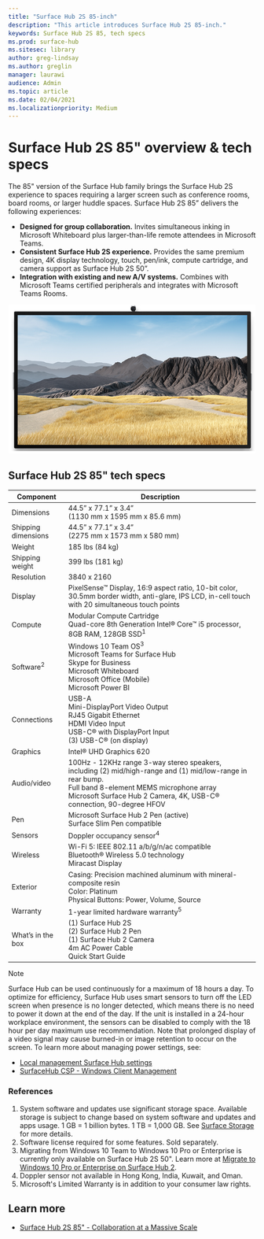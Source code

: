 ```yaml
---
title: "Surface Hub 2S 85-inch"
description: "This article introduces Surface Hub 2S 85-inch."
keywords: Surface Hub 2S 85, tech specs
ms.prod: surface-hub
ms.sitesec: library
author: greg-lindsay
ms.author: greglin
manager: laurawi
audience: Admin
ms.topic: article
ms.date: 02/04/2021
ms.localizationpriority: Medium
---
```


# Surface Hub 2S 85" overview & tech specs

The 85" version of the Surface Hub family brings the Surface Hub 2S experience to spaces requiring a larger screen such as conference rooms, board rooms, or larger huddle spaces. Surface Hub 2S 85” delivers the following experiences:

- **Designed for group collaboration.** Invites simultaneous inking in Microsoft Whiteboard plus larger-than-life remote attendees in Microsoft Teams.
- **Consistent Surface Hub 2S experience.** Provides the same premium design, 4K display technology, touch, pen/ink, compute cartridge, and camera support as Surface Hub 2S 50”.
- **Integration with existing and new A/V systems.** Combines with Microsoft Teams certified peripherals and integrates with Microsoft Teams Rooms.

![Surface Hub 2S 85"](images/hub-2s-85.png)

## Surface Hub 2S 85" tech specs

| Component    | Description                                                                                                                                                                                                                                         |
| ----------------- | --------------------------------------------------------------------------------------------------------------------------------------------------------------------------------------------------------------------------------------------------------- |
| Dimensions        | 44.5” x 77.1” x 3.4”<br>(1130 mm x 1595 mm x 85.6 mm)                                                                                                                                                                                                        |
| Shipping dimensions        | 44.5” x 77.1” x 3.4”<br>(2275 mm x 1573 mm x 580 mm)                                                                                                                                                                                                        |
| Weight            | 185 lbs (84 kg)                                                                                                                                                                                                                                            |
| Shipping weight            | 399 lbs (181 kg)                                                                                                                                                                                                                                            |
| Resolution        | 3840 x 2160                                                                                                                                                                                                                                               |
| Display           | PixelSense™ Display, 16:9 aspect ratio, 10-bit color, 30.5mm border width, anti-glare, IPS LCD, in-cell touch with 20 simultaneous touch points                                                                                                           |
| Compute           | Modular Compute Cartridge<br>Quad-core 8th Generation Intel® Core™ i5 processor, 8GB RAM, 128GB SSD<sup>1</sup>                                                                                                                                                      |
| Software<sup>2</sup>         | Windows 10 Team OS<sup>3</sup><br>Microsoft Teams for Surface Hub<br>Skype for Business<br>Microsoft Whiteboard<br>Microsoft Office (Mobile)<br>Microsoft Power BI                                                                                                   |
| Connections       | USB-A<br>Mini-DisplayPort Video Output<br>RJ45 Gigabit Ethernet<br>HDMI Video Input<br>USB-C® with DisplayPort Input<br>(3) USB-C® (on display)                                                                                                           |
| Graphics          | Intel® UHD Graphics 620                                                                                                                                                                                                                                   |
| Audio/video       | 100Hz - 12KHz range 3-way stereo speakers, including (2) mid/high-range and (1) mid/low-range in rear bump. <br>Full band 8-element MEMS microphone array<br>Microsoft Surface Hub 2 Camera, 4K, USB-C® connection, 90-degree HFOV |
| Pen               | Microsoft Surface Hub 2 Pen (active)<br>Surface Slim Pen compatible                                                                                                                                                                                       |
| Sensors           | Doppler occupancy sensor<sup>4</sup>                                                                                                                                                                                                                                 |
| Wireless          | Wi-Fi 5: IEEE 802.11 a/b/g/n/ac compatible<br>Bluetooth® Wireless 5.0 technology<br>Miracast Display                                                                                                                                                      |
| Exterior          | Casing: Precision machined aluminum with mineral-composite resin<br>Color: Platinum<br>Physical Buttons: Power, Volume, Source                                                                                                                            |
| Warranty         | 1-year limited hardware warranty<sup>5</sup>                                                                                                                                                                                                                          |
| What’s in the box | (1) Surface Hub 2S<br>(2) Surface Hub 2 Pen<br>(1) Surface Hub 2 Camera<br>4m AC Power Cable<br>Quick Start Guide                                                                                                                                         |

> [!NOTE]
> Surface Hub can be used continuously for a maximum of 18 hours a day. To optimize for efficiency, Surface Hub uses smart sensors to turn off the LED screen when presence is no longer detected, which means there is no need to power it down at the end of the day. If the unit is installed in a 24-hour workplace environment, the sensors can be disabled to comply with the 18 hour per day maximum use recommendation. Note that prolonged display of a video signal may cause burned-in or image retention to occur on the screen. To learn more about managing power settings, see:
>
> - [Local management Surface Hub settings](local-management-surface-hub-settings.md)
> - [SurfaceHub CSP - Windows Client Management](https://docs.microsoft.com/windows/client-management/mdm/surfacehub-csp)
### References

1. System software and updates use significant storage space. Available storage is subject to change based on system software and updates and apps usage. 1 GB = 1 billion bytes. 1 TB = 1,000 GB. See [Surface Storage](https://www.surface.com/storage) for more details.
2. Software license required for some features. Sold separately.
3. Migrating from Windows 10 Team to Windows 10 Pro or Enterprise is currently only available on Surface Hub 2S 50". Learn more at [Migrate to Windows 10 Pro or Enterprise on Surface Hub 2](https://docs.microsoft.com/surface-hub/surface-hub-2s-migrate-os).
4. Doppler sensor not available in Hong Kong, India, Kuwait, and Oman.
5. Microsoft's Limited Warranty is in addition to your consumer law rights. 

## Learn more

- [Surface Hub 2S 85" - Collaboration at a Massive Scale](https://techcommunity.microsoft.com/t5/surface-it-pro-blog/surface-hub-2s-85-quot-collaboration-at-a-massive-scale/ba-p/1669717)
